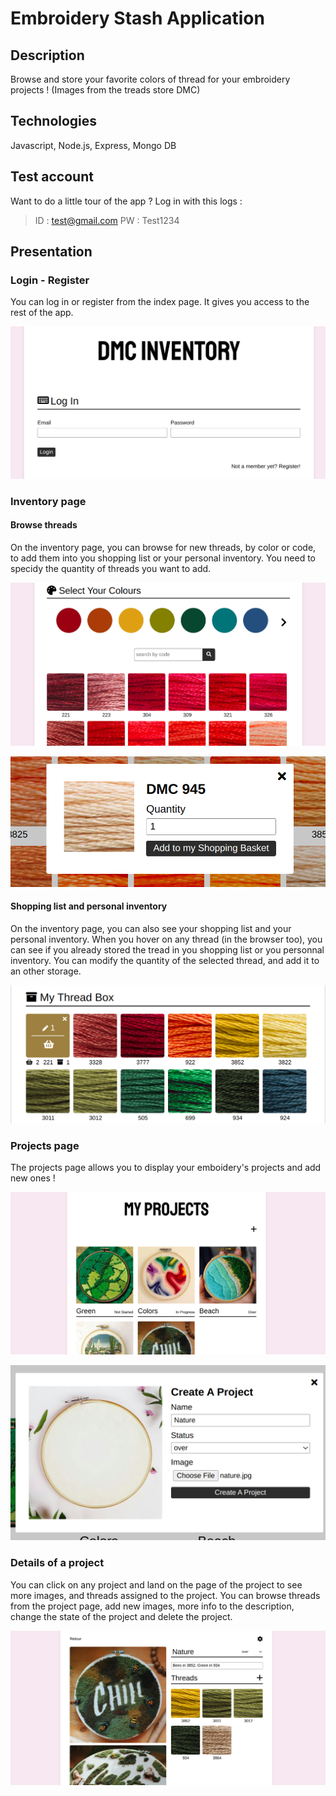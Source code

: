 # Embroidery Stash Application

## Description
Browse and store your favorite colors of thread for your embroidery projects !
(Images from the treads store DMC)

## Technologies
Javascript, Node.js, Express, Mongo DB

## Test account
Want to do a little tour of the app ? Log in with this logs :
> ID : test@gmail.com
> PW : Test1234

## Presentation

### Login - Register

You can log in or register from the index page. It gives you access to the rest of the app.

![alt text](public/assets/images/demo/login.png)

### Inventory page

#### Browse threads

On the inventory page, you can browse for new threads, by color or code, to add them into you shopping list or your personal inventory. You need to specidy the quantity of threads you want to add. 

![alt text](public/assets/images/demo/browser.png)

![alt text](public/assets/images/demo/quantity.png)

#### Shopping list and personal inventory

On the inventory page, you can also see your shopping list and your personal inventory. When you hover on any thread (in the browser too), you can see if you already stored the tread in you shopping list or you personnal inventory. You can modify the quantity of the selected thread, and add it to an other storage.

![alt text](public/assets/images/demo/threads.png)

### Projects page

The projects page allows you to display your emboidery's projects and add new ones !

![alt text](public/assets/images/demo/projects.png)

![alt text](public/assets/images/demo/addProject.png)

### Details of a project

You can click on any project and land on the page of the project to see more images, and threads assigned to the project. You can browse threads from the project page, add new images, more info to the description, change the state of the project and delete the project.

![alt text](public/assets/images/demo/project.png)
